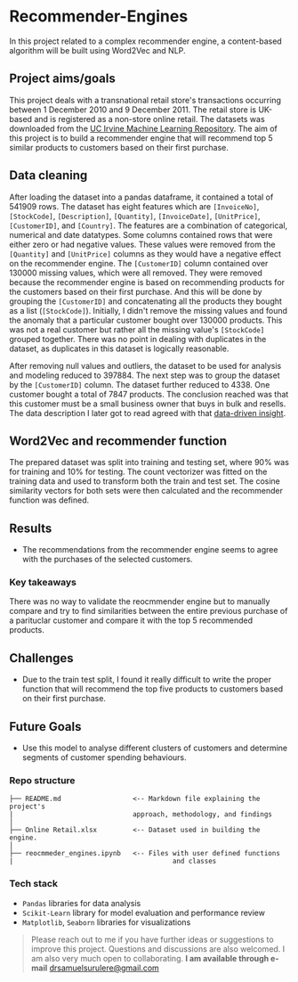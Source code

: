 # Recommender-Engines
In this project related to a complex recommender engine, a content-based algorithm will be built using Word2Vec and NLP.

## Project aims/goals

This project deals with a transnational retail store's transactions occurring between 1 December 2010 and 9 December 2011. The retail store is UK-based and is registered as a non-store online retail. The datasets was downloaded from the [UC Irvine Machine Learning Repository](https://archive.ics.uci.edu/dataset/352/online+retail). The aim of this project is to build a recommender engine that will recommend top 5 similar products to customers based on their first purchase.

## Data cleaning

After loading the dataset into a pandas dataframe, it contained a total of 541909 rows. The dataset has eight features which are `[InvoiceNo]`, `[StockCode]`, `[Description]`, `[Quantity]`, `[InvoiceDate]`, `[UnitPrice]`, `[CustomerID]`, and `[Country]`. The features are a combination of categorical, numerical and date datatypes. Some columns contained rows that were either zero or had negative values. These values were removed from the `[Quantity]` and `[UnitPrice]` columns as they would have a negative effect on the recommender engine. The `[CustomerID]` column contained over 130000 missing values, which were all removed. They were removed because the recommender engine is based on recommending products for the customers based on their first purchase. And this will be done by grouping the `[CustomerID]` and concatenating all the products they bought as a list (`[StockCode]`). Initially, I didn't remove the missing values and found the anomaly that a particular customer bought over 130000 products. This was not a real customer but rather all the missing value's `[StockCode]` grouped together. There was no point in dealing with duplicates in the dataset, as duplicates in this dataset is logically reasonable.

After removing null values and outliers, the dataset to be used for analysis and modeling reduced to 397884. The next step was to group the dataset by the `[CustomerID]` column. The dataset further reduced to 4338. One customer bought a total of 7847 products. The conclusion reached was that this customer must be a small business owner that buys in bulk and resells. The data description I later got to read agreed with that [data-driven insight](https://archive.ics.uci.edu/dataset/352/online+retail).

## Word2Vec and recommender function

The prepared dataset was split into training and testing set, where 90% was for training and 10% for testing. The count vectorizer was fitted on the training data and used to transform both the train and test set. The cosine similarity vectors for both sets were then calculated and the recommender function was defined.

## Results
- The recommendations from the recommender engine seems to agree with the purchases of the selected customers.

### Key takeaways
There was no way to validate the reocmmender engine but to manually compare and try to find similarities between the entire previous purchase of a parituclar customer and compare it with the top 5 recommended products. 

## Challenges 
 - Due to the train test split, I found it really difficult to write the proper function that will recommend the top five products to customers based on their first purchase.

## Future Goals
- Use this model to analyse different clusters of customers and determine segments of customer spending behaviours.

### Repo structure

```
├── README.md                  <-- Markdown file explaining the project's 
|                              approach, methodology, and findings
│
├── Online Retail.xlsx         <-- Dataset used in building the engine.
│
├── reocmmeder_engines.ipynb   <-- Files with user defined functions 
|                                        and classes
```

### Tech stack

* `Pandas` libraries for data analysis
* `Scikit-Learn` library for model evaluation and performance review
* `Matplotlib`, `Seaborn` libraries for visualizations


> Please reach out to me if you have further ideas or suggestions to improve this project. Questions and discussions are also welcomed. I am also very much open to collaborating. **I am available through e-mail** drsamuelsurulere@gmail.com

